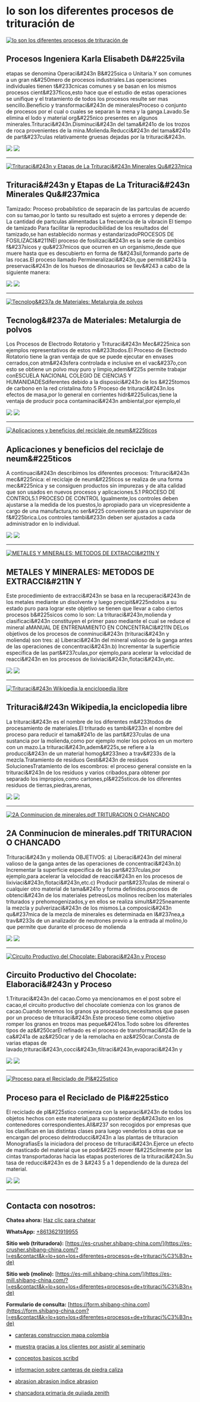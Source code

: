 # lo son los diferentes procesos de trituración de

<a href="https://swt.shibang-china.com/?l=es&img&k=lo+son+los+diferentes+procesos+de+trituraci%C3%B3n+de" target="_blank">![lo son los diferentes procesos de trituración de](http://static.shibang-china.com/all-800x300/179.jpg)</a>

## Procesos Ingeniera Karla Elisabeth D&#225vila
etapas se denomina Operaci&#243n B&#225sica o Unitaria.Y son comunes a un gran n&#250mero de procesos industriales.Las operaciones individuales tienen t&#233cnicas comunes y se basan en los mismos procesos cient&#237ficos,esto hace que el estudio de estas operaciones se unifique y el tratamiento de todos los procesos resulte ser mas sencillo.Beneficio y transformaci&#243n de mineralesProceso o conjunto de procesos por el cual o cuales se separan la mena y la ganga.Lavado.Se elimina el lodo y material org&#225nico presentes en algunos minerales.Trituraci&#243n.Disminuci&#243n del tama&#241o de los trozos de roca provenientes de la mina.Molienda.Reducci&#243n del tama&#241o de part&#237culas relativamente gruesas dejadas por la trituraci&#243n.


<a href="https://whatsapp.shibangsoft.com/WhatsApp.php" target="_blank" title="WhatsApp">![](http://static.shibang-china.com/icon/whatsapp.png)</a> <a href="https://swt.shibang-china.com/?l=es&icon&k=lo+son+los+diferentes+procesos+de+trituraci%C3%B3n+de" target="_blank">![](http://static.shibang-china.com/icon/chat-es.png)</a>

---

<a href="https://swt.shibang-china.com/?l=es&img&k=lo+son+los+diferentes+procesos+de+trituraci%C3%B3n+de" target="_blank">![Trituraci&#243n y Etapas de La Trituraci&#243n Minerales Qu&#237mica](http://static.shibang-china.com/all-800x300/502.jpg)</a>

## Trituraci&#243n y Etapas de La Trituraci&#243n Minerales Qu&#237mica
Tamizado: Proceso probabilstico de separacin de las partculas de acuerdo con su tamao,por lo tanto su resultado est sujeto a errores y depende de: La cantidad de partculas alimentadas La frecuencia de la vibracin El tiempo de tamizado Para facilitar la reproducibilidad de los resultados del tamizado,se han establecido normas y estandarizadoPROCESOS DE FOSILIZACI&#211NEl proceso de fosilizaci&#243n es la serie de cambios f&#237sicos y qu&#237micos que ocurren en un organismo,desde que muere hasta que es descubierto en forma de f&#243sil,formando parte de las rocas.El proceso llamado Permineralizaci&#243n,que permiti&#243 la preservaci&#243n de los huesos de dinosaurios se llev&#243 a cabo de la siguiente manera:


<a href="https://whatsapp.shibangsoft.com/WhatsApp.php" target="_blank" title="WhatsApp">![](http://static.shibang-china.com/icon/whatsapp.png)</a> <a href="https://swt.shibang-china.com/?l=es&icon&k=lo+son+los+diferentes+procesos+de+trituraci%C3%B3n+de" target="_blank">![](http://static.shibang-china.com/icon/chat-es.png)</a>

---

<a href="https://swt.shibang-china.com/?l=es&img&k=lo+son+los+diferentes+procesos+de+trituraci%C3%B3n+de" target="_blank">![Tecnolog&#237a de Materiales: Metalurgia de polvos](http://static.shibang-china.com/all-800x300/301.jpg)</a>

## Tecnolog&#237a de Materiales: Metalurgia de polvos
Los Procesos de Electrodo Rotatorio y Trituraci&#243n Mec&#225nica son ejemplos representativos de estos m&#233todos.El Proceso de Electrodo Rotatorio tiene la gran ventaja de que se puede ejecutar en envases cerrados,con atm&#243sfera controlada e inclusive en el vac&#237o,con esto se obtiene un polvo muy puro y limpio,adem&#225s permite trabajar conESCUELA NACIONAL COLEGIO DE CIENCIAS Y HUMANIDADESdiferentes debido a la disposici&#243n de los &#225tomos de carbono en la red cristalina.foto 5 Proceso de trituraci&#243n.los efectos de masa,por lo general en corrientes hidr&#225ulicas,tiene la ventaja de producir poca contaminaci&#243n ambiental,por ejemplo,el


<a href="https://whatsapp.shibangsoft.com/WhatsApp.php" target="_blank" title="WhatsApp">![](http://static.shibang-china.com/icon/whatsapp.png)</a> <a href="https://swt.shibang-china.com/?l=es&icon&k=lo+son+los+diferentes+procesos+de+trituraci%C3%B3n+de" target="_blank">![](http://static.shibang-china.com/icon/chat-es.png)</a>

---

<a href="https://swt.shibang-china.com/?l=es&img&k=lo+son+los+diferentes+procesos+de+trituraci%C3%B3n+de" target="_blank">![Aplicaciones y beneficios del reciclaje de neum&#225ticos](http://static.shibang-china.com/all-800x300/313.jpg)</a>

## Aplicaciones y beneficios del reciclaje de neum&#225ticos
A continuaci&#243n describimos los diferentes procesos: Trituraci&#243n mec&#225nica: el reciclaje de neum&#225ticos se realiza de una forma mec&#225nica y se consiguen productos sin impurezas y de alta calidad que son usados en nuevos procesos y aplicaciones.5.1 PROCESO DE CONTROL5.1 PROCESO DE CONTROL Igualmente,los controles deben ajustarse a la medida de los puestos,lo apropiado para un vicepresidente a cargo de una manufactura,no ser&#225 conveniente para un supervisor de f&#225brica.Los controles tambi&#233n deben ser ajustados a cada administrador en lo individual.


<a href="https://whatsapp.shibangsoft.com/WhatsApp.php" target="_blank" title="WhatsApp">![](http://static.shibang-china.com/icon/whatsapp.png)</a> <a href="https://swt.shibang-china.com/?l=es&icon&k=lo+son+los+diferentes+procesos+de+trituraci%C3%B3n+de" target="_blank">![](http://static.shibang-china.com/icon/chat-es.png)</a>

---

<a href="https://swt.shibang-china.com/?l=es&img&k=lo+son+los+diferentes+procesos+de+trituraci%C3%B3n+de" target="_blank">![METALES Y MINERALES: METODOS DE EXTRACCI&#211N Y](http://static.shibang-china.com/all-800x300/590.jpg)</a>

## METALES Y MINERALES: METODOS DE EXTRACCI&#211N Y
Este procedimiento de extracci&#243n se basa en la recuperaci&#243n de los metales mediante un disolvente y luego precipit&#225ndolos a su estado puro para lograr este objetivo se tienen que llevar a cabo ciertos procesos b&#225sicos como lo son: La trituraci&#243n,molienda y clasificaci&#243n constituyen el primer paso mediante el cual se reduce el mineral aMANUAL DE ENTRENAMIENTO EN CONCENTRACI&#211N DELos objetivos de los procesos de conminuci&#243n (trituraci&#243n y molienda) son tres: a) Liberaci&#243n del mineral valioso de la ganga antes de las operaciones de concentraci&#243n.b) Incrementar la superficie especifica de las part&#237culas,por ejemplo,para acelerar la velocidad de reacci&#243n en los procesos de lixiviaci&#243n,flotaci&#243n,etc.


<a href="https://whatsapp.shibangsoft.com/WhatsApp.php" target="_blank" title="WhatsApp">![](http://static.shibang-china.com/icon/whatsapp.png)</a> <a href="https://swt.shibang-china.com/?l=es&icon&k=lo+son+los+diferentes+procesos+de+trituraci%C3%B3n+de" target="_blank">![](http://static.shibang-china.com/icon/chat-es.png)</a>

---

<a href="https://swt.shibang-china.com/?l=es&img&k=lo+son+los+diferentes+procesos+de+trituraci%C3%B3n+de" target="_blank">![Trituraci&#243n Wikipedia,la enciclopedia libre](http://static.shibang-china.com/all-800x300/522.jpg)</a>

## Trituraci&#243n Wikipedia,la enciclopedia libre
La trituraci&#243n es el nombre de los diferentes m&#233todos de procesamiento de materiales.El triturado es tambi&#233n el nombre del proceso para reducir el tama&#241o de las part&#237culas de una sustancia por la molienda,como por ejemplo moler los polvos en un mortero con un mazo.La trituraci&#243n,adem&#225s,se refiere a la producci&#243n de un material homog&#233neo a trav&#233s de la mezcla.Tratamiento de residuos Gesti&#243n de residuos SolucionesTratamiento de los escombros: el proceso general consiste en la trituraci&#243n de los residuos y varios cribados,para obtener por separado los impropios,como cartones,pl&#225sticos.de los diferentes residuos de tierras,piedras,arenas,


<a href="https://whatsapp.shibangsoft.com/WhatsApp.php" target="_blank" title="WhatsApp">![](http://static.shibang-china.com/icon/whatsapp.png)</a> <a href="https://swt.shibang-china.com/?l=es&icon&k=lo+son+los+diferentes+procesos+de+trituraci%C3%B3n+de" target="_blank">![](http://static.shibang-china.com/icon/chat-es.png)</a>

---

<a href="https://swt.shibang-china.com/?l=es&img&k=lo+son+los+diferentes+procesos+de+trituraci%C3%B3n+de" target="_blank">![2A Conminucion de minerales.pdf TRITURACION O CHANCADO](http://static.shibang-china.com/all-800x300/784.jpg)</a>

## 2A Conminucion de minerales.pdf TRITURACION O CHANCADO
Trituraci&#243n y molienda OBJETIVOS: a) Liberaci&#243n del mineral valioso de la ganga antes de las operaciones de concentraci&#243n.b) Incrementar la superficie especifica de las part&#237culas,por ejemplo,para acelerar la velocidad de reacci&#243n en los procesos de lixiviaci&#243n,flotaci&#243n,etc.c) Producir part&#237culas de mineral o cualquier otro material de tama&#241o y forma definidos.procesos de obtenci&#243n de los materiales petreosLos molinos reciben los materiales triturados y prehomogenizados,y en ellos se realiza simult&#225neamente la mezcla y pulverizaci&#243n de los mismos.La composici&#243n qu&#237mica de la mezcla de minerales es determinada en l&#237nea,a trav&#233s de un analizador de neutrones previo a la entrada al molino,lo que permite que durante el proceso de molienda


<a href="https://whatsapp.shibangsoft.com/WhatsApp.php" target="_blank" title="WhatsApp">![](http://static.shibang-china.com/icon/whatsapp.png)</a> <a href="https://swt.shibang-china.com/?l=es&icon&k=lo+son+los+diferentes+procesos+de+trituraci%C3%B3n+de" target="_blank">![](http://static.shibang-china.com/icon/chat-es.png)</a>

---

<a href="https://swt.shibang-china.com/?l=es&img&k=lo+son+los+diferentes+procesos+de+trituraci%C3%B3n+de" target="_blank">![Circuito Productivo del Chocolate: Elaboraci&#243n y Proceso](http://static.shibang-china.com/all-800x300/1144.jpg)</a>

## Circuito Productivo del Chocolate: Elaboraci&#243n y Proceso
1.Trituraci&#243n del cacao.Como ya mencionamos en el post sobre el cacao,el circuito productivo del chocolate comienza con los granos de cacao.Cuando tenemos los granos ya procesados,necesitamos que pasen por un proceso de trituraci&#243n.Este proceso tiene como objetivo romper los granos en trozos mas peque&#241os.Todo sobre los diferentes tipos de az&#250carEl refinado es el proceso de transformaci&#243n de la ca&#241a de az&#250car y de la remolacha en az&#250car.Consta de varias etapas de lavado,trituraci&#243n,cocci&#243n,filtraci&#243n,evaporaci&#243n y


<a href="https://whatsapp.shibangsoft.com/WhatsApp.php" target="_blank" title="WhatsApp">![](http://static.shibang-china.com/icon/whatsapp.png)</a> <a href="https://swt.shibang-china.com/?l=es&icon&k=lo+son+los+diferentes+procesos+de+trituraci%C3%B3n+de" target="_blank">![](http://static.shibang-china.com/icon/chat-es.png)</a>

---

<a href="https://swt.shibang-china.com/?l=es&img&k=lo+son+los+diferentes+procesos+de+trituraci%C3%B3n+de" target="_blank">![Proceso para el Reciclado de Pl&#225stico](http://static.shibang-china.com/all-800x300/823.jpg)</a>

## Proceso para el Reciclado de Pl&#225stico
El reciclado de pl&#225stico comienza con la separaci&#243n de todos los objetos hechos con este material,para su posterior dep&#243sito en los contenedores correspondientes.All&#237 son recogidos por empresas que los clasifican en las distintas clases para luego venderlos a otras que se encargan del proceso deIntroducci&#243n a las plantas de trituracion MonografiasEs la iniciadora del proceso de trituraci&#243n.Ejerce un efecto de masticado del material que se podr&#225 mover f&#225cilmente por las cintas transportadoras hacia las etapas posteriores de la trituraci&#243n.Su tasa de reducci&#243n es de 3 &#243 5 a 1 dependiendo de la dureza del material.


<a href="https://whatsapp.shibangsoft.com/WhatsApp.php" target="_blank" title="WhatsApp">![](http://static.shibang-china.com/icon/whatsapp.png)</a> <a href="https://swt.shibang-china.com/?l=es&icon&k=lo+son+los+diferentes+procesos+de+trituraci%C3%B3n+de" target="_blank">![](http://static.shibang-china.com/icon/chat-es.png)</a>

---
## Contacta con nosotros:

**Chatea ahora:** [Haz clic para chatear](https://swt.shibang-china.com?l=es&contact&k=lo+son+los+diferentes+procesos+de+trituraci%C3%B3n+de)

**WhatsApp:**  [+8613621919955](https://whatsapp.shibangsoft.com/WhatsApp.php)

**Sitio web (trituradora):** [https://es-crusher.shibang-china.com/](https://es-crusher.shibang-china.com/?l=es&contact&k=lo+son+los+diferentes+procesos+de+trituraci%C3%B3n+de)

**Sitio web (molino):** [https://es-mill.shibang-china.com/](https://es-mill.shibang-china.com/?l=es&contact&k=lo+son+los+diferentes+procesos+de+trituraci%C3%B3n+de)

**Formulario de consulta:** [https://form.shibang-china.com](https://form.shibang-china.com?l=es&contact&k=lo+son+los+diferentes+procesos+de+trituraci%C3%B3n+de)

* [canteras construccion mapa colombia](../80/canteras%20construccion%20mapa%20colombia.md)

* [muestra gracias a los clientes por asistir al seminario](../67/muestra%20gracias%20a%20los%20clientes%20por%20asistir%20al%20seminario.md)

* [conceptos basicos scribd](../77/conceptos%20basicos%20scribd.md)

* [informacion sobre canteras de piedra caliza](../68/informacion%20sobre%20canteras%20de%20piedra%20caliza.md)

* [abrasion abrasion indice abrasion](../69/abrasion%20abrasion%20indice%20abrasion.md)

* [chancadora primaria de quijada zenith](../78/chancadora%20primaria%20de%20quijada%20zenith.md)